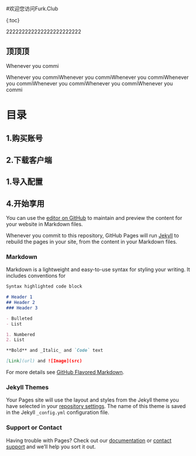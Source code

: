 #欢迎您访问Furk.Club



{:toc} 



222222222222222222222222

## 顶顶顶 
Whenever you commi

Whenever you commiWhenever you commiWhenever you commiWhenever you commiWhenever you commiWhenever you commiWhenever you commi
# 目录
## 1.购买账号
## 2.下载客户端
## 1.导入配置
## 4.开始享用

You can use the [editor on GitHub](https://github.com/furk-club/furk-club.github.io/edit/master/index.md) to maintain and preview the content for your website in Markdown files.

Whenever you commit to this repository, GitHub Pages will run [Jekyll](https://jekyllrb.com/) to rebuild the pages in your site, from the content in your Markdown files.

### Markdown

Markdown is a lightweight and easy-to-use syntax for styling your writing. It includes conventions for

```markdown
Syntax highlighted code block

# Header 1
## Header 2
### Header 3

- Bulleted
- List

1. Numbered
2. List

**Bold** and _Italic_ and `Code` text

[Link](url) and ![Image](src)
```

For more details see [GitHub Flavored Markdown](https://guides.github.com/features/mastering-markdown/).

### Jekyll Themes

Your Pages site will use the layout and styles from the Jekyll theme you have selected in your [repository settings](https://github.com/furk-club/furk-club.github.io/settings). The name of this theme is saved in the Jekyll `_config.yml` configuration file.

### Support or Contact

Having trouble with Pages? Check out our [documentation](https://help.github.com/categories/github-pages-basics/) or [contact support](https://github.com/contact) and we’ll help you sort it out.
